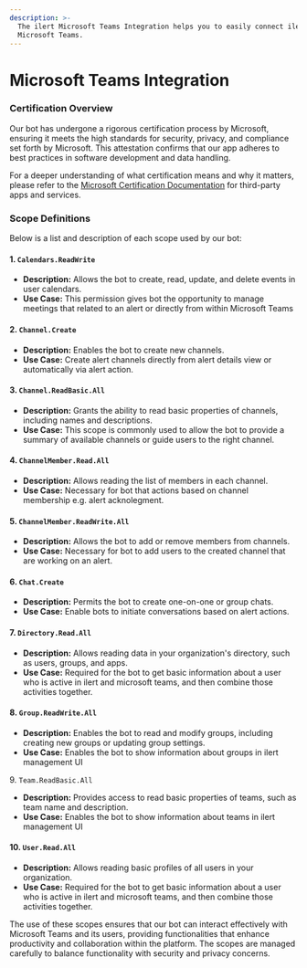 ```yaml
---
description: >-
  The ilert Microsoft Teams Integration helps you to easily connect ilert with
  Microsoft Teams.
---
```


# Microsoft Teams Integration

### Certification Overview <a href="#certification-overview" id="certification-overview"></a>

Our bot has undergone a rigorous certification process by Microsoft, ensuring it meets the high standards for security, privacy, and compliance set forth by Microsoft. This attestation confirms that our app adheres to best practices in software development and data handling.

For a deeper understanding of what certification means and why it matters, please refer to the [Microsoft Certification Documentation](https://docs.microsoft.com/en-us/microsoft-365/compliance/offering-certifications?view=o365-worldwide) for third-party apps and services.

### Scope Definitions <a href="#scope-definitions" id="scope-definitions"></a>

Below is a list and description of each scope used by our bot:

#### 1. `Calendars.ReadWrite` <a href="#id-1-calendarsreadwrite" id="id-1-calendarsreadwrite"></a>

* **Description:** Allows the bot to create, read, update, and delete events in user calendars.
* **Use Case:** This permission gives bot the opportunity to manage meetings that related to an alert or directly from within Microsoft Teams

#### 2. `Channel.Create` <a href="#id-2-channelcreate" id="id-2-channelcreate"></a>

* **Description:** Enables the bot to create new channels.
* **Use Case:** Create alert channels directly from alert details view or automatically via alert action.

#### 3. `Channel.ReadBasic.All` <a href="#id-3-channelreadbasicall" id="id-3-channelreadbasicall"></a>

* **Description:** Grants the ability to read basic properties of channels, including names and descriptions.
* **Use Case:** This scope is commonly used to allow the bot to provide a summary of available channels or guide users to the right channel.

#### 4. `ChannelMember.Read.All` <a href="#id-4-channelmemberreadall" id="id-4-channelmemberreadall"></a>

* **Description:** Allows reading the list of members in each channel.
* **Use Case:** Necessary for bot that actions based on channel membership e.g. alert acknolegment.

#### 5. `ChannelMember.ReadWrite.All` <a href="#id-5-channelmemberreadwriteall" id="id-5-channelmemberreadwriteall"></a>

* **Description:** Allows the bot to add or remove members from channels.
* **Use Case:** Necessary for bot to add users to the created channel that are working on an alert.

#### 6. `Chat.Create` <a href="#id-6-chatcreate" id="id-6-chatcreate"></a>

* **Description:** Permits the bot to create one-on-one or group chats.
* **Use Case:** Enable bots to initiate conversations based on alert actions.

#### 7. `Directory.Read.All` <a href="#id-7-directoryreadall" id="id-7-directoryreadall"></a>

* **Description:** Allows reading data in your organization's directory, such as users, groups, and apps.
* **Use Case:** Required for the bot to get basic information about a user who is active in ilert and microsoft teams, and then combine those activities together.

#### 8. `Group.ReadWrite.All` <a href="#id-8-groupreadwriteall" id="id-8-groupreadwriteall"></a>

* **Description:** Enables the bot to read and modify groups, including creating new groups or updating group settings.
* **Use Case:** Enables the bot to show information about groups in ilert management UI

9\. `Team.ReadBasic.All`

* **Description:** Provides access to read basic properties of teams, such as team name and description.
* **Use Case:** Enables the bot to show information about teams in ilert management UI

#### 10. `User.Read.All` <a href="#id-11-userreadall" id="id-11-userreadall"></a>

* **Description:** Allows reading basic profiles of all users in your organization.
* **Use Case:**  Required for the bot to get basic information about a user who is active in ilert and microsoft teams, and then combine those activities together.



The use of these scopes ensures that our bot can interact effectively with Microsoft Teams and its users, providing functionalities that enhance productivity and collaboration within the platform. The scopes are managed carefully to balance functionality with security and privacy concerns.
